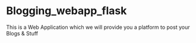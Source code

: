 # Blogging_webapp_flask
This is a Web Application which we will provide you a platform to post your Blogs & Stuff

